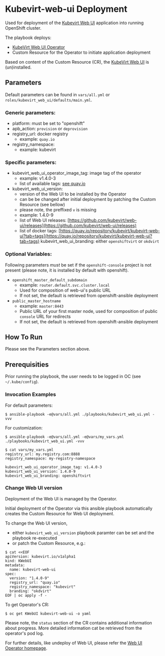 # Kubevirt-web-ui Deployment
Used for deployment of the [Kubevirt Web UI](https://github.com/kubevirt/web-ui) application into running OpenShift cluster.

The playbook deploys:
- [KubeVirt Web UI Operator](https://github.com/kubevirt/web-ui-operator)
- Custom Resource for the Operator to initiate application deployment

Based on content of the Custom Resource (CR), the [KubeVirt Web UI](https://github.com/kubevirt/web-ui) is (un)installed.

## Parameters
Default parameters can be found in `vars/all.yml` or `roles/kubevirt_web_ui/defaults/main.yml`.

### Generic parameters:
- platform: must be set to "openshift"
- apb_action: `provision` or `deprovision`
- registry_url: docker registry
  - example: `quay.io`
- registry_namespace: 
  - example: kubevirt

### Specific parameters:
- kubevirt_web_ui_operator_image_tag: image tag of the operator
  - example: v1.4.0-3
  - list of available tags: [see quay.io](https://quay.io/repository/kubevirt/kubevirt-web-ui-operator?tab=tags)
- kubevirt_web_ui_version:
  - version of the Web UI to be installed by the Operator
  - can be be changed after initial deployment by patching the Custom Resource (see bellow)
  - please note, the preffixed `v` is missing
  - example: 1.4.0-9
  - list of Web UI releases: [https://github.com/kubevirt/web-ui/releases](https://github.com/kubevirt/web-ui/releases)
  - list of docker tags: [https://quay.io/repository/kubevirt/kubevirt-web-ui?tab=tags](https://quay.io/repository/kubevirt/kubevirt-web-ui?tab=tags)
kubevirt_web_ui_branding: either `openshiftvirt` or `okdvirt`

### Optional Variables:
Following parameters _must_ be set if the `openshift-console` project is not present (please note, it is installed by default with openshift).

- `openshift_master_default_subdomain`
  - example: `router.default.svc.cluster.local`
  - Used for composition of web-ui's public URL
  - If not set, the default is retrieved from openshift-ansible deployment
- `public_master_hostname`
  - example: `master:8443`
  - Public URL of your first master node, used for composition of public `console` URL for redirects
  - If not set, the default is retrieved from openshift-ansible deployment

## How To Run
Please see the Parameters section above.

## Prerequisities
Prior running the playbook, the user needs to be logged in OC (see `~/.kube/config`).

### Invocation Examples
For default parameters:
```
$ ansible-playbook -e@vars/all.yml ./playbooks/kubevirt_web_ui.yml -vvv
```

For customization:
```
$ ansible-playbook -e@vars/all.yml -e@vars/my_vars.yml ./playbooks/kubevirt_web_ui.yml -vvv

$ cat vars/my_vars.yml
registry_url: my.registry.com:8888
registry_namespace: my-registry-namespace

kubevirt_web_ui_operator_image_tag: v1.4.0-3
kubevirt_web_ui_version: 1.4.0-9
kubevirt_web_ui_branding: openshiftvirt
```

### Change Web UI version
Deployment of the Web UI is managed by the Operator.

Initial deployment of the Operator via this ansible playbook automatically creates the Custom Resource for Web UI deployment.

To change the Web UI version,
- either `kubevirt_web_ui_version` playbook paramter can be set and the playbook re-executed
- or patch the Custom Resource, e.g.:
```
$ cat <<EOF
apiVersion: kubevirt.io/v1alpha1
kind: KWebUI
metadata:
  name: kubevirt-web-ui
spec:
  version: "1.4.0-9"
  registry_url: "quay.io"
  registry_namespace: "kubevirt"
  branding: "okdvirt"
EOF | oc apply -f -
```

To get Operator's CR:
```
$ oc get KWebUI kubevirt-web-ui -o yaml
```

Please note, the `status` section of the CR contains additional information about progress.
More detailed information cat be retrieved from the operator's pod log.

For further details, like undeploy of Web UI, please refer the [Web UI Operator homepage](https://github.com/kubevirt/web-ui-operator).
